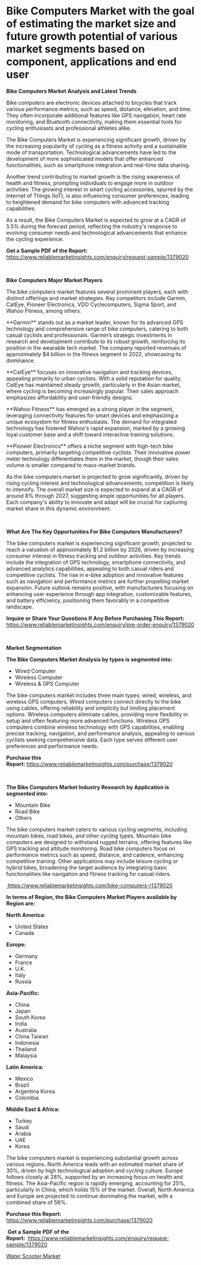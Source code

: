 <p><h1>Bike Computers Market with the goal of estimating the market size and future growth potential of various market segments based on component, applications and end user</h1></p><p><strong>Bike Computers Market Analysis and Latest Trends</strong></p>
<p><p>Bike computers are electronic devices attached to bicycles that track various performance metrics, such as speed, distance, elevation, and time. They often incorporate additional features like GPS navigation, heart rate monitoring, and Bluetooth connectivity, making them essential tools for cycling enthusiasts and professional athletes alike. </p><p>The Bike Computers Market is experiencing significant growth, driven by the increasing popularity of cycling as a fitness activity and a sustainable mode of transportation. Technological advancements have led to the development of more sophisticated models that offer enhanced functionalities, such as smartphone integration and real-time data sharing. </p><p>Another trend contributing to market growth is the rising awareness of health and fitness, prompting individuals to engage more in outdoor activities. The growing interest in smart cycling accessories, spurred by the Internet of Things (IoT), is also influencing consumer preferences, leading to heightened demand for bike computers with advanced tracking capabilities. </p><p>As a result, the Bike Computers Market is expected to grow at a CAGR of 5.5% during the forecast period, reflecting the industry's response to evolving consumer needs and technological advancements that enhance the cycling experience.</p></p>
<p><strong>Get a Sample PDF of the Report:&nbsp;</strong> <a href="https://www.reliablemarketinsights.com/enquiry/request-sample/1379020?utm_campaign=2102&utm_medium=2&utm_source=Github&utm_content=ia&utm_term=30032025&utm_id=bike-computers">https://www.reliablemarketinsights.com/enquiry/request-sample/1379020</a></p>
<p>&nbsp;</p>
<p><strong>Bike Computers Major Market Players</strong></p>
<p><p>The bike computers market features several prominent players, each with distinct offerings and market strategies. Key competitors include Garmin, CatEye, Pioneer Electronics, VDO Cyclecomputers, Sigma Sport, and Wahoo Fitness, among others.</p><p>**Garmin** stands out as a market leader, known for its advanced GPS technology and comprehensive range of bike computers, catering to both casual cyclists and professionals. Garmin’s strategic investments in research and development contribute to its robust growth, reinforcing its position in the wearable tech market. The company reported revenues of approximately $4 billion in the fitness segment in 2022, showcasing its dominance.</p><p>**CatEye** focuses on innovative navigation and tracking devices, appealing primarily to urban cyclists. With a solid reputation for quality, CatEye has maintained steady growth, particularly in the Asian market, where cycling is becoming increasingly popular. Their sales approach emphasizes affordability and user-friendly designs.</p><p>**Wahoo Fitness** has emerged as a strong player in the segment, leveraging connectivity features for smart devices and emphasizing a unique ecosystem for fitness enthusiasts. The demand for integrated technology has fostered Wahoo's rapid expansion, marked by a growing loyal customer base and a shift toward interactive training solutions.</p><p>**Pioneer Electronics** offers a niche segment with high-tech bike computers, primarily targeting competitive cyclists. Their innovative power meter technology differentiates them in the market, though their sales volume is smaller compared to mass-market brands.</p><p>As the bike computers market is projected to grow significantly, driven by rising cycling interest and technological advancements, competition is likely to intensify. The overall market size is expected to expand at a CAGR of around 8% through 2027, suggesting ample opportunities for all players. Each company's ability to innovate and adapt will be crucial for capturing market share in this dynamic environment.</p></p>
<p>&nbsp;</p>
<p><strong>What Are The Key Opportunities For Bike Computers Manufacturers?</strong></p>
<p><p>The bike computers market is experiencing significant growth, projected to reach a valuation of approximately $1.2 billion by 2026, driven by increasing consumer interest in fitness tracking and outdoor activities. Key trends include the integration of GPS technology, smartphone connectivity, and advanced analytics capabilities, appealing to both casual riders and competitive cyclists. The rise in e-bike adoption and innovative features such as navigation and performance metrics are further propelling market expansion. Future outlook remains positive, with manufacturers focusing on enhancing user experience through app integration, customizable features, and battery efficiency, positioning them favorably in a competitive landscape.</p></p>
<p><strong>Inquire or Share Your Questions If Any Before Purchasing This Report:</strong> <a href="https://www.reliablemarketinsights.com/enquiry/pre-order-enquiry/1379020?utm_campaign=2102&utm_medium=2&utm_source=Github&utm_content=ia&utm_term=30032025&utm_id=bike-computers">https://www.reliablemarketinsights.com/enquiry/pre-order-enquiry/1379020</a></p>
<p>&nbsp;</p>
<p><strong>Market Segmentation</strong></p>
<p><strong>The Bike Computers Market Analysis by types is segmented into:</strong></p>
<p><ul><li>Wired Computer</li><li>Wireless Computer</li><li>Wireless & GPS Computer</li></ul></p>
<p><p>The bike computers market includes three main types: wired, wireless, and wireless GPS computers. Wired computers connect directly to the bike using cables, offering reliability and simplicity but limiting placement options. Wireless computers eliminate cables, providing more flexibility in setup and often featuring more advanced functions. Wireless GPS computers combine wireless technology with GPS capabilities, enabling precise tracking, navigation, and performance analysis, appealing to serious cyclists seeking comprehensive data. Each type serves different user preferences and performance needs.</p></p>
<p><strong>Purchase this Report:&nbsp;</strong><a href="https://www.reliablemarketinsights.com/purchase/1379020?utm_campaign=2102&utm_medium=2&utm_source=Github&utm_content=ia&utm_term=30032025&utm_id=bike-computers">https://www.reliablemarketinsights.com/purchase/1379020</a></p>
<p>&nbsp;</p>
<p><strong>The Bike Computers Market Industry Research by Application is segmented into:</strong></p>
<p><ul><li>Mountain Bike</li><li>Road Bike</li><li>Others</li></ul></p>
<p><p>The bike computers market caters to various cycling segments, including mountain bikes, road bikes, and other cycling types. Mountain bike computers are designed to withstand rugged terrains, offering features like GPS tracking and altitude monitoring. Road bike computers focus on performance metrics such as speed, distance, and cadence, enhancing competitive training. Other applications may include leisure cycling or hybrid bikes, broadening the target audience by integrating basic functionalities like navigation and fitness tracking for casual riders.</p></p>
<p><a href="https://www.reliablemarketinsights.com/bike-computers-r1379020?utm_campaign=2102&utm_medium=2&utm_source=Github&utm_content=ia&utm_term=30032025&utm_id=bike-computers">&nbsp;https://www.reliablemarketinsights.com/bike-computers-r1379020</a></p>
<p><strong>In terms of Region, the Bike Computers Market Players available by Region are:</strong></p>
<p>
    <p> <strong> North America: </strong>
        <ul>
            <li>United States</li>
            <li>Canada</li>
        </ul>
        </p> 
    <p> <strong> Europe: </strong>
        <ul>
            <li>Germany</li>
            <li>France</li>
            <li>U.K.</li>
            <li>Italy</li>
            <li>Russia</li>
        </ul>
        </p> 
    <p> <strong> Asia-Pacific: </strong>
        <ul>
            <li>China</li>
            <li>Japan</li>
            <li>South Korea</li>
            <li>India</li>
            <li>Australia</li>
            <li>China Taiwan</li>
            <li>Indonesia</li>
            <li>Thailand</li>
            <li>Malaysia</li>
        </ul>
        </p> 
    <p> <strong> Latin America: </strong>
        <ul>
            <li>Mexico</li>
            <li>Brazil</li>
            <li>Argentina Korea</li>
            <li>Colombia</li>
        </ul>
        </p> 
    <p> <strong> Middle East & Africa: </strong>
        <ul>
            <li>Turkey</li>
            <li>Saudi</li>
            <li>Arabia</li>
            <li>UAE</li>
            <li>Korea</li>
        </ul>
    </p>
    </p>
<p><p>The bike computers market is experiencing substantial growth across various regions. North America leads with an estimated market share of 30%, driven by high technological adoption and cycling culture. Europe follows closely at 28%, supported by an increasing focus on health and fitness. The Asia-Pacific region is rapidly emerging, accounting for 25%, particularly in China, which holds 15% of the market. Overall, North America and Europe are projected to continue dominating the market, with a combined share of 58%.</p></p>
<p><strong>Purchase this Report: </strong><a href="https://www.reliablemarketinsights.com/purchase/1379020?utm_campaign=2102&utm_medium=2&utm_source=Github&utm_content=ia&utm_term=30032025&utm_id=bike-computers">https://www.reliablemarketinsights.com/purchase/1379020</a></p>
<p>&nbsp;<strong>Get a Sample PDF of the Report:&nbsp;&nbsp;</strong><a href="https://www.reliablemarketinsights.com/enquiry/request-sample/1379020?utm_campaign=2102&utm_medium=2&utm_source=Github&utm_content=ia&utm_term=30032025&utm_id=bike-computers">https://www.reliablemarketinsights.com/enquiry/request-sample/1379020</a></p>
<p><strong></strong></p>
<p><p><a href="https://github.com/ygfu6u/Market-Research-Report-List-2/blob/main/water-scooter-market.md?utm_campaign=2102&utm_medium=2&utm_source=Github&utm_content=ia&utm_term=30032025&utm_id=bike-computers">Water Scooter Market</a></p></p>